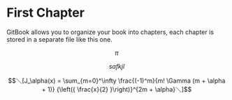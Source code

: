 # First Chapter

GitBook allows you to organize your book into chapters, each chapter is stored in a separate file like this one.

$$\pi$$ 

$$safkjl $$ 

$$＼[J_\alpha(x) = \sum_{m=0}^\infty \frac{(-1)^m}{m! \Gamma (m + \alpha + 1)} {\left({ \frac{x}{2} }\right)}^{2m + \alpha}＼]$$